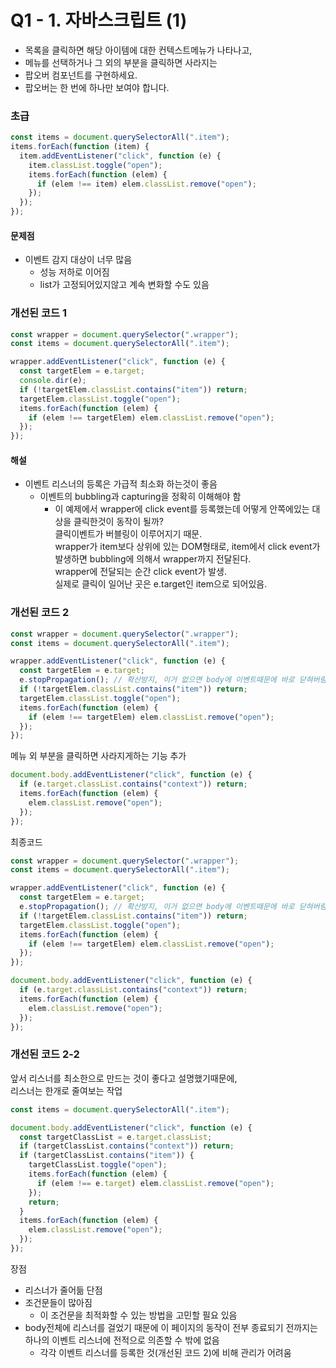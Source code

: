 # Q1 - 1. 자바스크립트 (1)
- 목록을 클릭하면 해당 아이템에 대한 컨텍스트메뉴가 나타나고,
- 메뉴를 선택하거나 그 외의 부분을 클릭하면 사라지는
- 팝오버 컴포넌트를 구현하세요.
- 팝오버는 한 번에 하나만 보여야 합니다.

### 초급
```javascript
const items = document.querySelectorAll(".item");
items.forEach(function (item) {
  item.addEventListener("click", function (e) {
    item.classList.toggle("open");
    items.forEach(function (elem) {
      if (elem !== item) elem.classList.remove("open");
    });
  });
});
```
#### 문제점
- 이벤트 감지 대상이 너무 많음
    - 성능 저하로 이어짐
    - list가 고정되어있지않고 계속 변화할 수도 있음


### 개선된 코드 1
```javascript
const wrapper = document.querySelector(".wrapper");
const items = document.querySelectorAll(".item");

wrapper.addEventListener("click", function (e) {
  const targetElem = e.target;
  console.dir(e);
  if (!targetElem.classList.contains("item")) return;
  targetElem.classList.toggle("open");
  items.forEach(function (elem) {
    if (elem !== targetElem) elem.classList.remove("open");
  });
});
```
#### 해설
- 이벤트 리스너의 등록은 가급적 최소화 하는것이 좋음
    - 이벤트의 bubbling과 capturing을 정확히 이해해야 함
        - 이 예제에서 wrapper에 click event를 등록했는데 어떻게 안쪽에있는 대상을 클릭한것이 동작이 될까?  
        클릭이벤트가 버블링이 이루어지기 때문.  
        wrapper가 item보다 상위에 있는 DOM형태로, item에서 click event가 발생하면 bubbling에 의해서 wrapper까지 전달된다.  
        wrapper에 전달되는 순간 click event가 발생.  
        실제로 클릭이 일어난 곳은 e.target인 item으로 되어있음.

### 개선된 코드 2
```javascript
const wrapper = document.querySelector(".wrapper");
const items = document.querySelectorAll(".item");

wrapper.addEventListener("click", function (e) {
  const targetElem = e.target;
  e.stopPropagation(); // 확산방지, 이거 없으면 body에 이벤트때문에 바로 닫혀버림
  if (!targetElem.classList.contains("item")) return;
  targetElem.classList.toggle("open");
  items.forEach(function (elem) {
    if (elem !== targetElem) elem.classList.remove("open");
  });
});
```
  
메뉴 외 부분을 클릭하면 사라지게하는 기능 추가
```javascript
document.body.addEventListener("click", function (e) {
  if (e.target.classList.contains("context")) return;
  items.forEach(function (elem) {
    elem.classList.remove("open");
  });
});
```

최종코드
```javascript
const wrapper = document.querySelector(".wrapper");
const items = document.querySelectorAll(".item");

wrapper.addEventListener("click", function (e) {
  const targetElem = e.target;
  e.stopPropagation(); // 확산방지, 이거 없으면 body에 이벤트때문에 바로 닫혀버림
  if (!targetElem.classList.contains("item")) return;
  targetElem.classList.toggle("open");
  items.forEach(function (elem) {
    if (elem !== targetElem) elem.classList.remove("open");
  });
});

document.body.addEventListener("click", function (e) {
  if (e.target.classList.contains("context")) return;
  items.forEach(function (elem) {
    elem.classList.remove("open");
  });
});
```

### 개선된 코드 2-2
앞서 리스너를 최소한으로 만드는 것이 좋다고 설명했기때문에,   
리스너는 한개로 줄여보는 작업
```javascript
const items = document.querySelectorAll(".item");

document.body.addEventListener("click", function (e) {
  const targetClassList = e.target.classList;
  if (targetClassList.contains("context")) return;
  if (targetClassList.contains("item")) {
    targetClassList.toggle("open");
    items.forEach(function (elem) {
      if (elem !== e.target) elem.classList.remove("open");
    });
    return;
  }
  items.forEach(function (elem) {
    elem.classList.remove("open");
  });
});
```
장점
- 리스너가 줄어듦
단점
- 조건문들이 많아짐
    - 이 조건문을 최적화할 수 있는 방법을 고민할 필요 있음 
- body전체에 리스너를 걸었기 때문에 이 페이지의 동작이 전부 종료되기 전까지는 하나의 이벤트 리스너에 전적으로 의존할 수 밖에 없음
    - 각각 이벤트 리스너를 등록한 것(개선된 코드 2)에 비해 관리가 어려움
    




    


